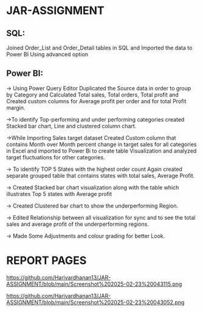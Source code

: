 # JAR-ASSIGNMENT
## SQL:

 Joined Order_List and Order_Detail tables in SQL and Imported the data to Power BI Using advanced option

## Power BI:
  
 -> Using Power Query Editor Duplicated the Source data in order to group by Category and Calculated Total sales, Total orders, Total profit and Created custom columns for Average profit per order and for total Profit margin.


 ->To identify Top-performing and under performing categories created Stacked bar chart, Line and clustered column chart.


  ->While Importing Sales target dataset Created Custom column that contains Month over Month percent change in target sales for all categories in Excel and imported to Power Bi to create table Visualization and analyzed target fluctuations for other categories.


  -> To identify TOP 5 States with the highest order count Again created separate grouped table that contains states with total sales, Average Profit.
  
  -> Created Stacked bar chart visualization along with the table which illustrates Top 5 states with Average profit

  -> Created Clustered bar chart to show the underperforming Region. 

  -> Edited Relationship between all visualization for sync and to see the total sales and average profit of the underperforming regions.

  -> Made Some Adjustments and colour grading for better Look.



  # REPORT PAGES
 

https://github.com/Harivardhanan13/JAR-ASSIGNMENT/blob/main/Screenshot%202025-02-23%20043115.png

https://github.com/Harivardhanan13/JAR-ASSIGNMENT/blob/main/Screenshot%202025-02-23%20043052.png

